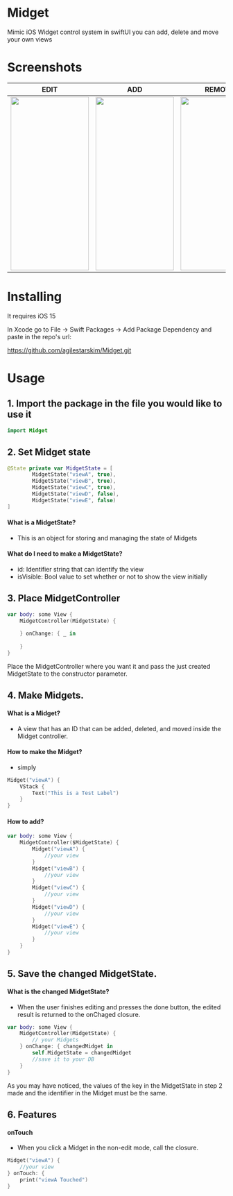 # Midget

Mimic iOS Widget control system in swiftUI
you can add, delete and move your own views

# Screenshots

EDIT | ADD | REMOVE | MOVE |
| :---------------: | :---------------: | :---------------: | :---------------: |
| <img src="https://user-images.githubusercontent.com/79740398/202903167-50de45e9-bf16-43ef-b3ee-e24b975d4e8f.gif" width="180" height="400"/>| <img src="https://user-images.githubusercontent.com/79740398/202901369-ec764376-ce0e-47a7-93a9-25043abfc4a3.gif" width="180" height="400"/> |<img src="https://user-images.githubusercontent.com/79740398/202902199-c9082e5b-23fd-48ea-b9a1-2447e9adce0b.gif" width="180" height="400"/>| <img src="https://user-images.githubusercontent.com/79740398/202902134-da105f7a-b15b-4ec2-a280-aeb4f77a7954.gif" width="180" height="400"/> |


# Installing

It requires iOS 15

In Xcode go to File -> Swift Packages -> Add Package Dependency and paste in the repo's url: 

https://github.com/agilestarskim/Midget.git

# Usage

## 1. Import the package in the file you would like to use it

```swift
import Midget
```

## 2. Set Midget state 

```swift
@State private var MidgetState = [   
        MidgetState("viewA", true),
        MidgetState("viewB", true),
        MidgetState("viewC", true),
        MidgetState("viewD", false),
        MidgetState("viewE", false)
]
```

#### What is a MidgetState?

* This is an object for storing and managing the state of Midgets

#### What do I need to make a MidgetState?

* id: Identifier string that can identify the view 
* isVisible: Bool value to set whether or not to show the view initially


## 3. Place MidgetController

```swift
var body: some View {
    MidgetController(MidgetState) {
    
    } onChange: { _ in
    
    }       
}
```  

Place the MidgetController where you want it and pass the just created MidgetState to the constructor parameter.


## 4. Make Midgets.

#### What is a Midget?
* A view that has an ID that can be added, deleted, and moved inside the Midget controller.

#### How to make the Midget?
* simply

```swift
Midget("viewA") {
    VStack {
        Text("This is a Test Label")
    }
}
```

#### How to add?

```swift
var body: some View {
    MidgetController($MidgetState) {
        Midget("viewA") {
            //your view
        }
        Midget("viewB") {
            //your view
        }
        Midget("viewC") {
            //your view
        }
        Midget("viewD") {
            //your view
        }
        Midget("viewE") {
            //your view
        }            
    }   
}
```



## 5. Save the changed MidgetState.

#### What is the changed MidgetState?

* When the user finishes editing and presses the done button, the edited result is returned to the onChaged closure.

```swift
var body: some View {
    MidgetController(MidgetState) {
        // your Midgets
    } onChange: { changedMidget in
        self.MidgetState = changedMidget
        //save it to your DB
    }       
}
```  

As you may have noticed, the values of the key in the MidgetState in step 2 made and the identifier in the Midget must be the same.

## 6. Features

#### onTouch
* When you click a Midget in the non-edit mode, call the closure.
```swift
Midget("viewA") {
    //your view
} onTouch: {
    print("viewA Touched")
}
```
